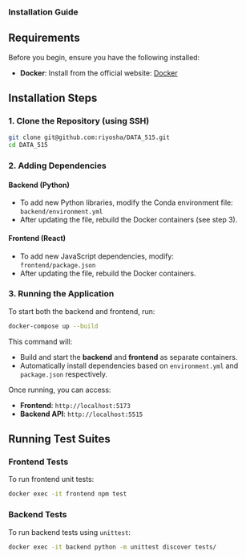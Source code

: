 ### Installation Guide

## Requirements
Before you begin, ensure you have the following installed:

- **Docker**: Install from the official website: [Docker](https://www.docker.com/)

## Installation Steps

### 1. Clone the Repository (using SSH)
```sh
git clone git@github.com:riyosha/DATA_515.git
cd DATA_515
```

### 2. Adding Dependencies

#### Backend (Python)
- To add new Python libraries, modify the Conda environment file:
  `backend/environment.yml`
- After updating the file, rebuild the Docker containers (see step 3).

#### Frontend (React)
- To add new JavaScript dependencies, modify:  
  `frontend/package.json`
- After updating the file, rebuild the Docker containers.

### 3. Running the Application
To start both the backend and frontend, run:
```sh
docker-compose up --build
```
This command will:
- Build and start the **backend** and **frontend** as separate containers.
- Automatically install dependencies based on `environment.yml` and `package.json` respectively.

Once running, you can access:
- **Frontend**: `http://localhost:5173`  
- **Backend API**: `http://localhost:5515`

## Running Test Suites

### Frontend Tests
To run frontend unit tests:
```sh
docker exec -it frontend npm test
```

### Backend Tests
To run backend tests using `unittest`:
```sh
docker exec -it backend python -m unittest discover tests/
```
